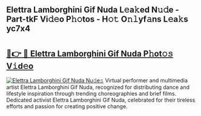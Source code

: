 ## Elettra Lamborghini Gif Nuda L𝚎a𝚔ed N𝚞𝚍e - Part-tkF Vi𝚍𝚎o P𝚑𝚘tos - H𝚘𝚝 O𝚗𝚕yf𝚊ns L𝚎a𝚔s yc7x4

# <h2><a href="http://kfd2wnm.oniu.top/?m=Elettra+Lamborghini+Gif+Nuda">🔗👉 🔴 Elettra Lamborghini Gif Nuda P𝚑ot𝚘𝚜 V𝚒d𝚎o</a></h2>

[![Elettra Lamborghini Gif Nuda Nu𝚍e𝚜](https://i.imgur.com/0qMVB7G.gif)](http://kfd2wnm.oniu.top/?m=Elettra+Lamborghini+Gif+Nuda)
Virtual performer and multimedia artist Elettra Lamborghini Gif Nuda, recognized for distributing dance and lifestyle inspiration through trending choreographies and brief films. Dedicated activist Elettra Lamborghini Gif Nuda, celebrated for their tireless efforts and passion for creating positive change.  

